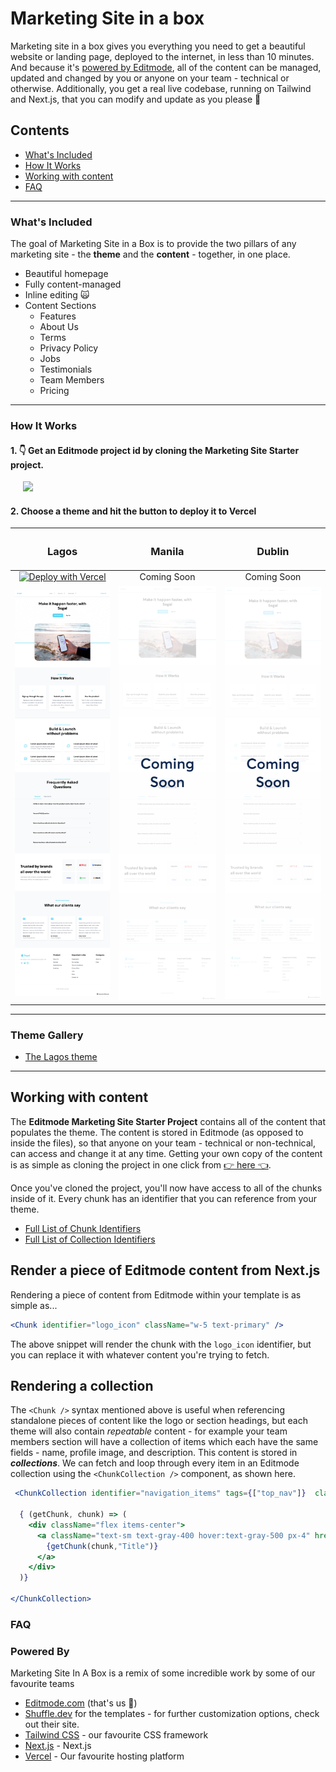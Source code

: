 # Marketing Site in a box


Marketing site in a box gives you everything you need to get a beautiful website or landing page, deployed to the internet, in less than 10 minutes.
And because it's [powered by Editmode](https://editmode.com), all of the content can be managed, updated and changed by you or anyone on your team - technical or otherwise.
Additionally, you get a real live codebase, running on Tailwind and Next.js, that you can modify and update as you please 🤗

## Contents
- [What's Included](#whats-included)
- [How It Works](#how-it-works)
- [Working with content](#working-with-content)
- [FAQ](#faq)

---
### What's Included

The goal of Marketing Site in a Box is to provide the two pillars of any marketing site - the **theme** and the **content** - together, in one place. 

- Beautiful homepage
- Fully content-managed
- Inline editing 🙀
- Content Sections
  - Features
  - About Us
  - Terms
  - Privacy Policy
  - Jobs
  - Testimonials
  - Team Members
  - Pricing

---
### How It Works

#### 1. 👇  Get an Editmode project id by cloning the Marketing Site Starter project. 

 &nbsp;&nbsp;&nbsp;&nbsp; [<img src="https://img.editmode.com/production/content_pieces/cnk_4282820621bc70b3d147/98CipzYMT2eD/images/original/getproject.png" width="170" />](https://app.editmode.com/projects/prj_Y5HfCBS4rqZg/clone)


#### 2. Choose a theme and hit the button to deploy it to Vercel

| <h3> Lagos </h3>             |  <h3>Manila</h3> | <h3>Dublin</h3>
:-------------------------:|:-------------------------:|:-------------------------:
[![Deploy with Vercel](https://vercel.com/button)](https://vercel.com/new/git/external?repository-url=https%3A%2F%2Fgithub.com%2Feditmodelabs%2Fmsiab%2Ftree%2Fmain%2Fthemes%2Flagos?&env=NEXT_PUBLIC_PROJECT_ID)  | Coming Soon | Coming Soon
[<img src="/themes/lagos/preview.png" width="350" />](https://msiab-sogal.vercel.app/) |  <img src="/themes/comingsoon.png" width="350" /> |  <img src="/themes/comingsoon.png" width="350" /> 

---

### Theme Gallery

- [The Lagos theme](https://github.com/editmodelabs/msiab/tree/main/themes/lagos)

--- 

## Working with content

The **Editmode Marketing Site Starter Project** contains all of the content that populates the theme. The content is stored in Editmode (as opposed to inside the files), so that anyone on your team - technical or non-technical, can access and change it at any time. Getting your own copy of the content is as simple as cloning the project in one click from [👉 here 👈](https://app.editmode.com/projects/prj_Y5HfCBS4rqZg/clone). 

Once you've cloned the project, you'll now have access to all of the chunks inside of it. Every chunk has an identifier that you can reference from your theme. 
- [Full List of Chunk Identifiers](https://api.editmode.com/chunks?project_id=prj_Y5HfCBS4rqZg&fields=content_key,content,chunk_type&chunk_type=atoms)
- [Full List of Collection Identifiers](https://api.editmode.com/chunks?project_id=prj_Y5HfCBS4rqZg&fields=content_key,content,chunk_type&chunk_type=atoms)


## Render a piece of Editmode content from Next.js

Rendering a piece of content from Editmode within your template is as simple as... 
```jsx
<Chunk identifier="logo_icon" className="w-5 text-primary" />
```

The above snippet will render the chunk with the `logo_icon` identifier, but you can replace it with whatever content you're trying to fetch.


## Rendering a collection
The `<Chunk />` syntax mentioned above is useful when referencing standalone pieces of content like the logo or section headings, but each theme will also contain _repeatable_ content - for example your team members section will have a collection of items which each have the same fields - name, profile image, and description. This content is stored in **_collections_**. We can fetch and loop through every item in an Editmode collection using the `<ChunkCollection />` component, as shown here.

```jsx
 <ChunkCollection identifier="navigation_items" tags={["top_nav"]}  className="hidden absolute top-1/2 left-1/2 transform -translate-y-1/2 -translate-x-1/2 lg:flex lg:mx-auto lg:flex lg:items-center lg:w-auto" itemClass="team_member">
          
  { (getChunk, chunk) => (
    <div className="flex items-center">
      <a className="text-sm text-gray-400 hover:text-gray-500 px-4" href={getChunk(chunk,"Url")}>
        {getChunk(chunk,"Title")}
      </a>
    </div>              
  )}

</ChunkCollection>
```


### FAQ

### Powered By

Marketing Site In A Box is a remix of some incredible work by some of our favourite teams

- [Editmode.com](https://editmode.com) (that's us 👋)
- [Shuffle.dev](https://shuffle.dev) for the templates - for further customization options, check out their site.
- [Tailwind CSS](https://tailwindcss.com) - our favourite CSS framework
- [Next.js](https://nextjs.org/) - Next.js
- [Vercel](https://vercel.com/) - Our favourite hosting platform


